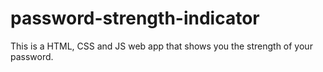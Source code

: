 # password-strength-indicator
This is a HTML, CSS and JS web app that shows you the strength of your password.
